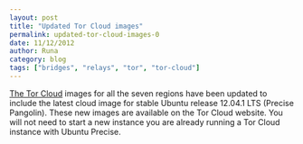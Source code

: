 ```yaml
---
layout: post
title: "Updated Tor Cloud images"
permalink: updated-tor-cloud-images-0
date: 11/12/2012
author: Runa
category: blog
tags: ["bridges", "relays", "tor", "tor-cloud"]
---
```


[The Tor Cloud](https://cloud.torproject.org/) images for all the seven regions have been updated to include the latest cloud image for stable Ubuntu release 12.04.1 LTS (Precise Pangolin). These new images are available on the Tor Cloud website. You will not need to start a new instance you are already running a Tor Cloud instance with Ubuntu Precise.

